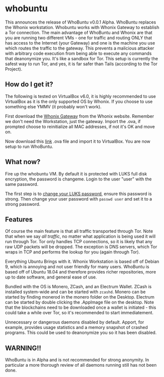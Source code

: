 # whobuntu


This announces the release of WhoBuntu v0.0.1 Alpha. WhoBuntu replaces the Whonix workstation. Whobuntu works with Whonix Gateway to establish a Tor connection. The main advantage of WhoBuntu and Whonix are that you are running two different VMs - one for traffic and routing ONLY that has access to the Internet (your Gateway) and one is the machine you use which routes the traffic to the gateway. This prevents a malicious attacker with arbitrary code execution from being able to execute any commands that deanonymize you. It's like a sandbox for Tor. This setup is currently the safest way to run Tor, and yes, it is far safer than Tails (according to the Tor Project).

<h2>How do I get it?</h2>

The following is tested on VirtualBox v6.0, it is highly recommended to use VirtualBox as it is the only supported OS by Whonix. If you choose to use something else YMMV (it probably won't work).

First download the [Whonix Gateway](https://www.whonix.org/wiki/Download) from the Whonix website. Remember we don't need the Workstation, just the gateway. Import the .ova, if prompted choose to reinitialize all MAC addresses, if not it's OK and move on.

Now download this [link](https://s3-us-west-2.amazonaws.com/hyperiongray-public/whobuntu-0.0.1alpha.ova) .ova file and import it to VirtualBox. You are now setup to run WhoBuntu.
    
<h2>What now?</h2>

Fire up the whobuntu VM. By default it is protected with LUKS full disk encryption, the password is changeme. Login to the user "user" with the same password.
    
The first step is to [change your LUKS password](https://askubuntu.com/questions/95137/how-to-change-luks-passphrase), ensure this password is strong. Then change your user password with `passwd user` and set it to a strong password.
    

<h2>Features</h2>
    
Of course the main feature is that all traffic transported through Tor. Note that when we say *all traffic*, no matter what application is being used it will run through Tor. Tor only handles TCP connections, so it is likely that any raw UDP packets will be dropped. The exception is DNS servers, which Tor wraps in TCP and performs the lookup for you (again through Tor).

Everything Ubuntu Brings with it. Whonix Workstation is based off of Debian 9, which is annoying and not user friendly for many users. WhoBuntu is based off of Ubuntu 18.04 and therefore provides richer repositories, more up to date software, and general ease of use.    

Bundled with the OS is Monero, ZCash, and an Electrum Wallet. ZCash is installed system-wide and can be started with `zcashd`. Monero can be started by finding monerod in the monero folder on the Desktop. Electrum can be started by double clicking the .AppImage file on the desktop. Note that the blockchains need to be downloaded once a wallet is initiated - this could take a while over Tor, so it's recommended to start immediatement.
    
Unnecessary or dangerous daemons disabled by default. Apport, for example, provides usage statistics and a memory snapshot of crashed programs. This could be used to deanonymize you so it has been disabled.
    
<h2>WARNING!!</h2>
    
WhoBuntu is in Alpha and is not recommended for strong anonymity. In particular a more thorough review of all daemons running still has not been done.
    
    
